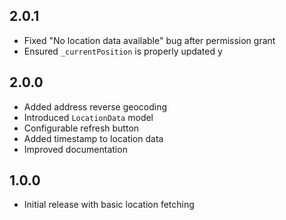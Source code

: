 ## 2.0.1
- Fixed "No location data available" bug after permission grant
- Ensured `_currentPosition` is properly updated
y

## 2.0.0
- Added address reverse geocoding
- Introduced `LocationData` model
- Configurable refresh button
- Added timestamp to location data
- Improved documentation

## 1.0.0
- Initial release with basic location fetching